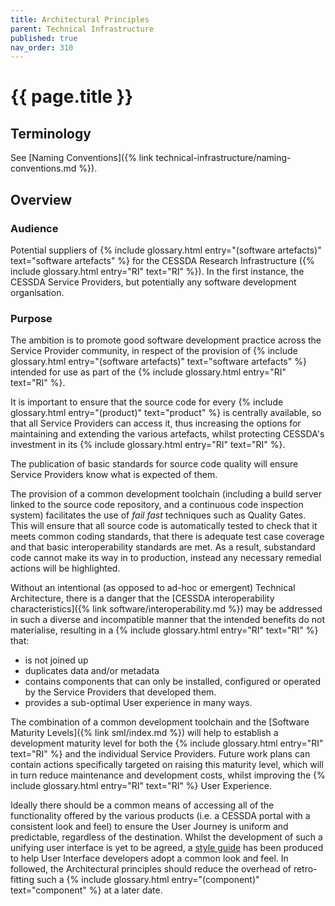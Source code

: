 ```yaml
---
title: Architectural Principles
parent: Technical Infrastructure
published: true
nav_order: 310
---
```


# {{ page.title }}

## Terminology

See [Naming Conventions]({% link technical-infrastructure/naming-conventions.md %}).

## Overview

### Audience

Potential suppliers of {% include glossary.html entry="(software artefacts)" text="software artefacts" %} for the CESSDA Research Infrastructure
({% include glossary.html entry="RI" text="RI" %}).
In the first instance, the CESSDA Service Providers, but potentially any software development organisation.

### Purpose

The ambition is to promote good software development practice across the Service Provider community,
in respect of the provision of {% include glossary.html entry="(software artefacts)" text="software artefacts" %}
intended for use as part of the {% include glossary.html entry="RI" text="RI" %}.

It is important to ensure that the source code for every  {% include glossary.html entry="(product)" text="product" %} is centrally available,
so that all Service Providers can access it,
thus increasing the options for maintaining and extending the various artefacts,
whilst protecting CESSDA's investment in its {% include glossary.html entry="RI" text="RI" %}.

The publication of basic standards for source code quality will ensure Service Providers know what is expected of them.

The provision of a common development toolchain (including a build server linked to the source code repository,
and a continuous code inspection system) facilitates the use of *fail fast* techniques such as Quality Gates.
This will ensure that all source code is automatically tested to check that it meets common coding standards,
that there is adequate test case coverage and that basic interoperability standards are met.
As a result, substandard code cannot make its way in to production, instead any necessary remedial actions will be highlighted.

Without an intentional (as opposed to ad-hoc or emergent) Technical Architecture,
there is a danger that the [CESSDA interoperability characteristics]({% link software/interoperability.md %})
may be addressed in such a diverse and incompatible manner that the intended benefits do not materialise,
resulting in a {% include glossary.html entry="RI" text="RI" %} that:

- is not joined up
- duplicates data and/or metadata
- contains components that can only be installed, configured or operated by the Service Providers that developed them.
- provides a sub-optimal User experience in many ways.

The combination of a common development toolchain and the [Software Maturity Levels]({% link sml/index.md %})
will help to establish a development maturity level for both the {% include glossary.html entry="RI" text="RI" %}
and the individual Service Providers.
Future work plans can contain actions specifically targeted on raising this maturity level,
which will in turn reduce maintenance and development costs, whilst improving the {% include glossary.html entry="RI" text="RI" %} User Experience.

Ideally there should be a common means of accessing all of the functionality offered by the various products
(i.e. a CESSDA portal with a consistent look and feel)
to ensure the User Journey is uniform and predictable, regardless of the destination.
Whilst the development of such a unifying user interface is yet to be agreed,
a [style guide](https://doi.org/10.5281/zenodo.2631263) has been produced to help User Interface developers adopt a common look and feel.
In followed, the Architectural principles should reduce the overhead of retro-fitting such a
{% include glossary.html entry="(component)" text="component" %} at a later date.
